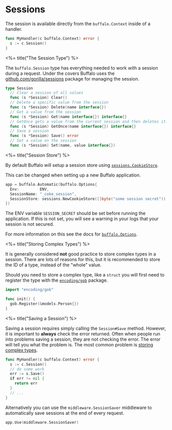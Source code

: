 # Sessions

The session is available directly from the `buffalo.Context` inside of a handler.

```go
func MyHandler(c buffalo.Context) error {
  s := c.Session()
}
```

<%= title("The Session Type") %>

The `buffalo.Session` type has everything needed to work with a session during a request. Under the covers Buffalo uses the [github.com/gorilla/sessions](http://www.gorillatoolkit.org/pkg/sessions) package for managing the session.

```go
type Session
  // Clear a session of all values
  func (s *Session) Clear()
  // Delete a specific value from the session
  func (s *Session) Delete(name interface{})
  // Get a value from the session
  func (s *Session) Get(name interface{}) interface{}
  // GetOnce gets a value from the current session and then deletes it.
  func (s *Session) GetOnce(name interface{}) interface{}
  // Save a session
  func (s *Session) Save() error
  // Set a value on the session
  func (s *Session) Set(name, value interface{})
```

<%= title("Session Store") %>

By default Buffalo will setup a session store using [`sessions.CookieStore`](http://www.gorillatoolkit.org/pkg/sessions#CookieStore).

This can be changed when setting up a new Buffalo application.

```go
app = buffalo.Automatic(buffalo.Options{
  Env:         ENV,
  SessionName: "_coke_session",
  SessionStore: sessions.NewCookieStore([]byte("some session secret")),
})
```

The ENV variable `SESSION_SECRET` should be set before running the application. If this is not set, you will see a warning in your logs that your session is not secured.

For more information on this see the docs for [`buffalo.Options`](https://godoc.org/github.com/gobuffalo/buffalo#Options).

<%= title("Storing Complex Types") %>

It is generally considered **not** good practice to store complex types in a session. There are lots of reasons for this, but it is recommended to store the ID of a type, instead of the "whole" value.

Should you need to store a complex type, like a `struct` you will first need to register the type with the [`encoding/gob`](https://golang.org/pkg/encoding/gob/) package.

```go
import "encoding/gob"

func init() {
  gob.Register(&models.Person{})
}
```

<%= title("Saving a Session") %>

Saving a session requires simply calling the `Session#Save` method. However, it is important to **always** check the error returned. Often when people run into problems saving a session, they are not checking the error. The error will tell you what the problem is. The most common problem is [storing complex types](#storing-complex-types).

```go
func MyHandler(c buffalo.Context) error {
  s := c.Session()
  // do some work
  err := s.Save()
  if err != nil {
    return err
  }
  // ...
}
```

Alternatively you can use the `middleware.SessionSaver` middleware to automatically save sessions at the end of every request.

```go
app.Use(middleware.SessionSaver)
```
